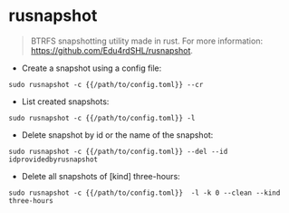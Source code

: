 # rusnapshot

> BTRFS snapshotting utility made in rust.
> For more information: <https://github.com/Edu4rdSHL/rusnapshot>.

- Create a snapshot using a config file:

`sudo rusnapshot -c {{/path/to/config.toml}} --cr`

- List created snapshots:

`sudo rusnapshot -c {{/path/to/config.toml}} -l`

- Delete snapshot by id or the name of the snapshot:

`sudo rusnapshot -c {{/path/to/config.toml}} --del --id idprovidedbyrusnapshot`

- Delete all snapshots of [kind] three-hours:

`sudo rusnapshot -c {{/path/to/config.toml}}  -l -k 0 --clean --kind three-hours`

